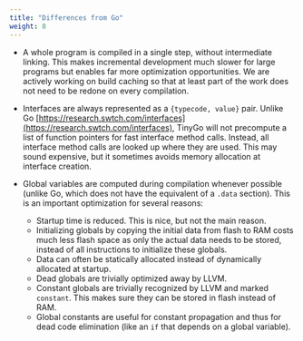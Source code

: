 ```yaml
---
title: "Differences from Go"
weight: 8
---
```


* A whole program is compiled in a single step, without intermediate linking. This makes incremental development much slower for large programs but enables far more optimization opportunities. We are actively working on build caching so that at least part of the work does not need to be redone on every compilation.
* Interfaces are always represented as a `{typecode, value}` pair. Unlike Go [https://research.swtch.com/interfaces](https://research.swtch.com/interfaces), TinyGo will not precompute a list of function pointers for fast interface method calls. Instead, all interface method calls are looked up where they are used. This may sound expensive, but it sometimes avoids memory allocation at interface creation.
* Global variables are computed during compilation whenever possible (unlike Go, which does not have the equivalent of a `.data` section). This is an important optimization for several reasons:

   - Startup time is reduced. This is nice, but not the main reason.
   - Initializing globals by copying the initial data from flash to RAM costs much less flash space as only the actual data needs to be stored, instead of all instructions to initialize these globals.
   - Data can often be statically allocated instead of dynamically allocated at startup.
   - Dead globals are trivially optimized away by LLVM.
   - Constant globals are trivially recognized by LLVM and marked `constant`. This makes sure they can be stored in flash instead of RAM.
   - Global constants are useful for constant propagation and thus for dead code elimination (like an `if` that depends on a global variable).

